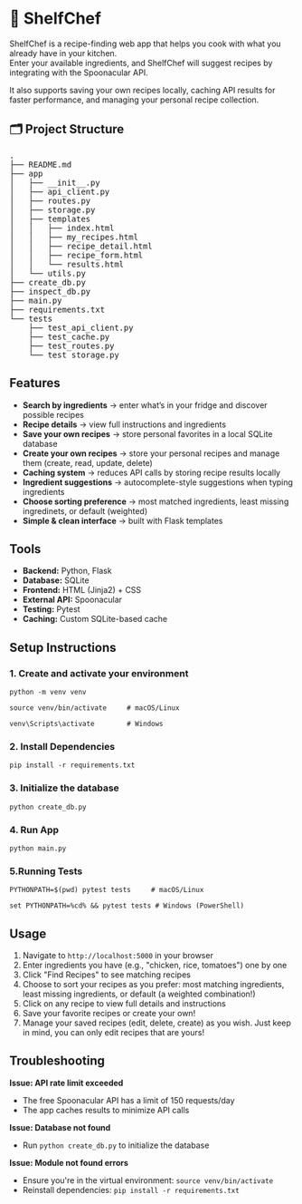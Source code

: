 # 🥘 ShelfChef

ShelfChef is a recipe-finding web app that helps you cook with what you already have in your kitchen.  
Enter your available ingredients, and ShelfChef will suggest recipes by integrating with the Spoonacular API.  

It also supports saving your own recipes locally, caching API results for faster performance, and managing your personal recipe collection.

## 🗂 Project Structure

<pre>
.
├── README.md
├── app
│   ├── __init__.py
│   ├── api_client.py
│   ├── routes.py
│   ├── storage.py
│   ├── templates
│   │   ├── index.html
│   │   ├── my_recipes.html
│   │   ├── recipe_detail.html
│   │   ├── recipe_form.html
│   │   └── results.html
│   └── utils.py
├── create_db.py
├── inspect_db.py
├── main.py
├── requirements.txt
└── tests
    ├── test_api_client.py
    ├── test_cache.py
    ├── test_routes.py
    └── test_storage.py
</pre>


## Features

- **Search by ingredients** → enter what’s in your fridge and discover possible recipes 
- **Recipe details** → view full instructions and ingredients
- **Save your own recipes** → store personal favorites in a local SQLite database
- **Create your own recipes** → store your personal recipes and manage them (create, read, update, delete)
- **Caching system** → reduces API calls by storing recipe results locally 
- **Ingredient suggestions** → autocomplete-style suggestions when typing ingredients
- **Choose sorting preference** → most matched ingredients, least missing ingredinets, or default (weighted)
- **Simple & clean interface** → built with Flask templates


## Tools
- **Backend:** Python, Flask
- **Database:** SQLite
- **Frontend:** HTML (Jinja2) + CSS
- **External API:** Spoonacular
- **Testing:** Pytest
- **Caching:** Custom SQLite-based cache


## Setup Instructions

### 1. Create and activate your environment
`python -m venv venv`


`source venv/bin/activate     # macOS/Linux`


`venv\Scripts\activate        # Windows`

### 2. Install Dependencies
`pip install -r requirements.txt`

### 3. Initialize the database
`python create_db.py`

### 4. Run App
`python main.py`

### 5.Running Tests
`PYTHONPATH=$(pwd) pytest tests     # macOS/Linux`


`set PYTHONPATH=%cd% && pytest tests # Windows (PowerShell)`


## Usage

1. Navigate to `http://localhost:5000` in your browser
2. Enter ingredients you have (e.g., "chicken, rice, tomatoes") one by one
3. Click "Find Recipes" to see matching recipes
4. Choose to sort your recipes as you prefer: most matching ingredients, least missing ingredients, or default (a weighted combination!)
5. Click on any recipe to view full details and instructions
6. Save your favorite recipes or create your own!
7. Manage your saved recipes (edit, delete, create) as you wish. Just keep in mind, you can only edit recipes that are yours!


## Troubleshooting

**Issue: API rate limit exceeded**
- The free Spoonacular API has a limit of 150 requests/day
- The app caches results to minimize API calls

**Issue: Database not found**
- Run `python create_db.py` to initialize the database

**Issue: Module not found errors**
- Ensure you're in the virtual environment: `source venv/bin/activate`
- Reinstall dependencies: `pip install -r requirements.txt`
